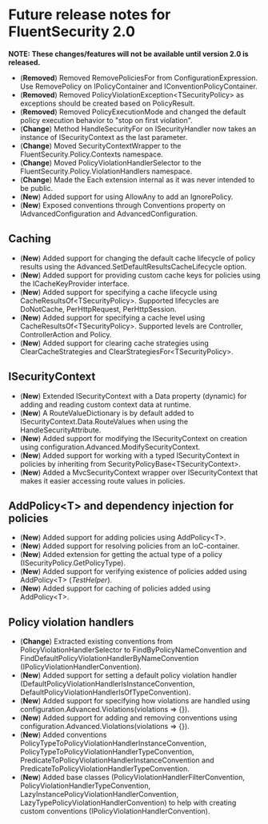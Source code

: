 # Future release notes for FluentSecurity 2.0

**NOTE: These changes/features will not be available until version 2.0 is released.**

- (**Removed**) Removed RemovePoliciesFor from ConfigurationExpression. Use RemovePolicy on IPolicyContainer and IConventionPolicyContainer.
- (**Removed**) Removed PolicyViolationException\<TSecurityPolicy\> as exceptions should be created based on PolicyResult.
- (**Removed**) Removed PolicyExecutionMode and changed the default policy execution behavior to "stop on first violation".
- (**Change**) Method HandleSecurityFor on ISecurityHandler now takes an instance of ISecurityContext as the last parameter.
- (**Change**) Moved SecurityContextWrapper to the FluentSecurity.Policy.Contexts namespace.
- (**Change**) Moved PolicyViolationHandlerSelector to the FluentSecurity.Policy.ViolationHandlers namespace.
- (**Change**) Made the Each<T> extension internal as it was never intended to be public.
- (**New**) Added support for using AllowAny to add an IgnorePolicy.
- (**New**) Exposed conventions through Conventions property on IAdvancedConfiguration and AdvancedConfiguration.

## Caching
- (**New**) Added support for changing the default cache lifecycle of policy results using the Advanced.SetDefaultResultsCacheLifecycle option.
- (**New**) Added support for providing custom cache keys for policies using the ICacheKeyProvider interface.
- (**New**) Added support for specifying a cache lifecycle using CacheResultsOf\<TSecurityPolicy\>. Supported lifecycles are DoNotCache, PerHttpRequest, PerHttpSession.
- (**New**) Added support for specifying a cache level using CacheResultsOf\<TSecurityPolicy\>. Supported levels are Controller, ControllerAction and Policy.
- (**New**) Added support for clearing cache strategies using ClearCacheStrategies and ClearStrategiesFor\<TSecurityPolicy\>.

## ISecurityContext
- (**New**) Extended ISecurityContext with a Data property (dynamic) for adding and reading custom context data at runtime.
- (**New**) A RouteValueDictionary is by default added to ISecurityContext.Data.RouteValues when using the HandleSecurityAttribute.
- (**New**) Added support for modifying the ISecurityContext on creation using configuration.Advanced.ModifySecurityContext.
- (**New**) Added support for working with a typed ISecurityContext in policies by inheriting from SecurityPolicyBase\<TSecurityContext\>.
- (**New**) Added a MvcSecurityContext wrapper over ISecurityContext that makes it easier accessing route values in policies.

## AddPolicy\<T\> and dependency injection for policies
- (**New**) Added support for adding policies using AddPolicy\<T\>.
- (**New**) Added support for resolving policies from an IoC-container.
- (**New**) Added extension for getting the actual type of a policy (ISecurityPolicy.GetPolicyType).
- (**New**) Added support for verifying existence of policies added using AddPolicy\<T\> (*TestHelper*).
- (**New**) Added support for caching of policies added using AddPolicy\<T\>.

## Policy violation handlers
- (**Change**) Extracted existing conventions from PolicyViolationHandlerSelector to FindByPolicyNameConvention and FindDefaultPolicyViolationHandlerByNameConvention (IPolicyViolationHandlerConvention).
- (**New**) Added support for setting a default policy violation handler (DefaultPolicyViolationHandlerIsInstanceConvention, DefaultPolicyViolationHandlerIsOfTypeConvention).
- (**New**) Added support for specifying how violations are handled using configuration.Advanced.Violations(violations => {}).
- (**New**) Added support for adding and removing conventions using configuration.Advanced.Violations(violations => {}).
- (**New**) Added conventions PolicyTypeToPolicyViolationHandlerInstanceConvention, PolicyTypeToPolicyViolationHandlerTypeConvention, PredicateToPolicyViolationHandlerInstanceConvention and PredicateToPolicyViolationHandlerTypeConvention.
- (**New**) Added base classes (PolicyViolationHandlerFilterConvention, PolicyViolationHandlerTypeConvention, LazyInstancePolicyViolationHandlerConvention, LazyTypePolicyViolationHandlerConvention) to help with creating custom conventions (IPolicyViolationHandlerConvention).